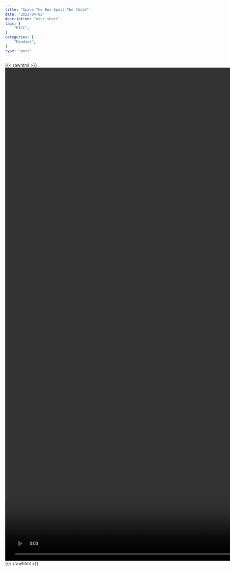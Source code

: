 ```yaml
---
title: "Spare The Rod Spoil The Child"
date: "2022-04-02"
description: "misc short"
tags: [
    "MISC",
]
categories: [
    "Mindset",
]
type: "post"
---
```

{{< rawhtml >}}
    <video style="height:40vh;width:auto" overflow="hidden" controls>
        <source src="https://clips.dev00ps.com/MISC/Kevin%20Gates%20On%20Respect%20rapper%20interview.mp4" type="video/mp4"> 
    </video>
{{< /rawhtml >}}